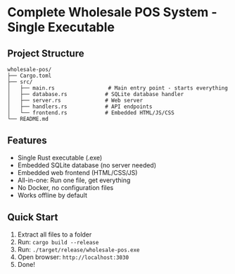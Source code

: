 # Complete Wholesale POS System - Single Executable
## Project Structure

```
wholesale-pos/
├── Cargo.toml
├── src/
│   ├── main.rs                 # Main entry point - starts everything
│   ├── database.rs            # SQLite database handler
│   ├── server.rs              # Web server
│   ├── handlers.rs            # API endpoints
│   └── frontend.rs            # Embedded HTML/JS/CSS
└── README.md
```

## Features
- Single Rust executable (.exe)
- Embedded SQLite database (no server needed)
- Embedded web frontend (HTML/CSS/JS)
- All-in-one: Run one file, get everything
- No Docker, no configuration files
- Works offline by default

## Quick Start
1. Extract all files to a folder
2. Run: `cargo build --release`
3. Run: `./target/release/wholesale-pos.exe`
4. Open browser: `http://localhost:3030`
5. Done!